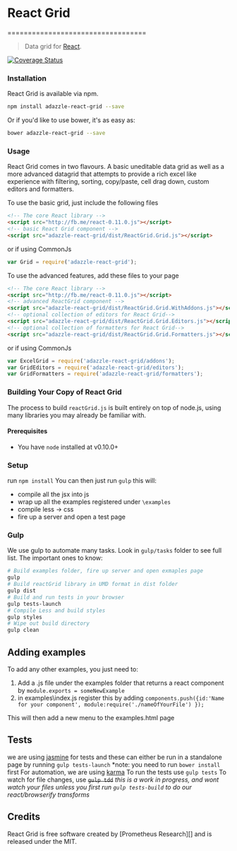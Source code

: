 # React Grid
==================================
>Data grid for [React][].

[![Coverage Status](https://img.shields.io/coveralls/adazzle/react-grid.svg)](https://coveralls.io/r/adazzle/react-grid)



### Installation

React Grid is available via npm. 

```sh
npm install adazzle-react-grid --save
```

Or if you'd like to use bower, it's as easy as:

```sh
bower adazzle-react-grid --save
```

### Usage
React Grid comes in two flavours. A basic uneditable data grid as well as a more advanced datagrid that attempts to provide a rich excel like experience with filtering, sorting, copy/paste, cell drag down, custom editors and formatters. 

To use the basic grid, just include the following files

```html
<!-- The core React library -->
<script src="http://fb.me/react-0.11.0.js"></script>
<!-- basic React Grid component -->
<script src="adazzle-react-grid/dist/ReactGrid.Grid.js"></script>
```

or if using CommonJs

```js
var Grid = require('adazzle-react-grid');
```

To use the advanced features, add these files to your page
```html
<!-- The core React library -->
<script src="http://fb.me/react-0.11.0.js"></script>
<!-- advanced ReactGrid component -->
<script src="adazzle-react-grid/dist/ReactGrid.Grid.WithAddons.js"></script>
<!-- optional collection of editors for React Grid-->
<script src="adazzle-react-grid/dist/ReactGrid.Grid.Editors.js"></script>
<!-- optional collection of formatters for React Grid-->
<script src="adazzle-react-grid/dist/ReactGrid.Grid.Formatters.js"></script>
```

or if using CommonJs

```js
var ExcelGrid = require('adazzle-react-grid/addons');
var GridEditors = require('adazzle-react-grid/editors');
var GridFormatters = require('adazzle-react-grid/formatters');
```



### Building Your Copy of React Grid

The process to build `reactGrid.js` is built entirely on top of node.js, using many libraries you may already be familiar with.

#### Prerequisites

* You have `node` installed at v0.10.0+

### Setup
run `npm install`
You can then just run `gulp`
this will:
- compile all the jsx into js
- wrap up all the examples registered under `\examples`
- compile less -> css
- fire up a server and open a test page


### Gulp

We use gulp to automate many tasks. Look in ```gulp/tasks``` folder to see full list. The important ones to know:

```sh
# Build examples folder, fire up server and open exmaples page
gulp
# Build reactGrid library in UMD format in dist folder 
gulp dist
# Build and run tests in your browser
gulp tests-launch 
# Compile Less and build styles
gulp styles
# Wipe out build directory
gulp clean
```

## Adding examples
To add any other examples, you just need to:
1. Add a .js file under the examples folder that returns a react component by `module.exports = someNewExample`
2. in examples\index.js register this by adding `components.push({id:'Name for your component', module:require('./nameOfYourFile') });`

This will then add a new menu to the examples.html page

## Tests
we are using [jasmine](http://jasmine.github.io/) for tests and these can either be run in a standalone page by running `gulp tests-launch`
*note: you need to run `bower install` first
For automation, we are using [karma](http://karma-runner.github.io/)
To run the tests use `gulp tests`
To watch for file changes, use ~~`gulp tdd`~~
*this is a work in progress, and wont watch your files unless you first run `gulp tests-build` to do our react/browserify transforms*

## Credits

React Grid is free software created by [Prometheus Research][] and is released
under the MIT.

[React]: http://facebook.github.io/react/
[Prometheus Research, LLC]: http://prometheusresearch.com
